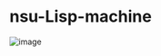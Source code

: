 # nsu-Lisp-machine
![image](https://github.com/chiguaua/Lisp-Machine/assets/69720999/ec653e73-2f3d-4a5c-8325-c9c3d80edcf4)






